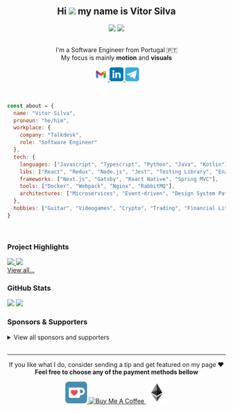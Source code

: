 <h2 align="center">Hi <img src="https://media.giphy.com/media/hvRJCLFzcasrR4ia7z/giphy.gif" width="25px"> my name is Vitor Silva</h2>
<div align="center">
  <img src="https://pageview.vercel.app/?github_user=vitorcodes" />
  <img src="https://img.shields.io/github/sponsors/vitorcodes" />
</div>
<br/>
<p align="center">I'm a Software Engineer from Portugal 🇵🇹</br>My focus is mainly <strong>motion</strong> and <strong>visuals</strong></p>

<p align="center">
  <a href="mailto: vitorcodes@gmail.com">
    <img src="https://raw.githubusercontent.com/edent/SuperTinyIcons/master/images/svg/gmail.svg" width="32" height="32" />
  </a>
  <a href="https://www.linkedin.com/in/vitorcodes/" target="_blank">
    <img width="32" height="32" src="https://raw.githubusercontent.com/edent/SuperTinyIcons/master/images/svg/linkedin.svg" />
  </a>
  <a href="https://t.me/VitorCodes" target="_blank">
    <img width="32" height="32" src="https://raw.githubusercontent.com/edent/SuperTinyIcons/master/images/svg/telegram.svg" />
  </a>
</p>
<br/>


```js
const about = {
  name: "Vitor Silva",
  pronoun: "he/him",
  workplace: {
    company: "Talkdesk",
    role: "Software Engineer"
  },
  tech: {
    languages: ["Javascript", "Typescript", "Python", "Java", "Kotlin"],
    libs: ["React", "Redux", "Node.js", "Jest", "Testing Library", "Enzyme"],
    frameworks: ["Next.js", "Gatsby", "React Native", "Spring MVC"],
    tools: ["Docker", "Webpack", "Nginx", "RabbitMQ"],
    architectures: ["Microservices", "Event-driven", "Design System Pattern"],
  },
  hobbies: ["Guitar", "Videogames", "Crypto", "Trading", "Financial Literacy"]
}
```

<br/>

### Project Highlights
<div>
  <a href="https://github.com/VitorCodes/chatview" target="_blank">
    <img height="120px" src="https://github-readme-stats.vercel.app/api/pin/?username=vitorcodes&repo=chatview&theme=github_dark" />
  </a>
  
  <a href="https://github.com/VitorCodes/react-native-motion-slider" target="_blank">
    <img height="120px" src="https://github-readme-stats.vercel.app/api/pin/?username=vitorcodes&repo=react-native-motion-slider&theme=github_dark" />
  </a>
</div>
<a href="https://github.com/VitorCodes?tab=repositories">View all...</a>
<br/>

### GitHub Stats

<div align="left">
  <img height="160px" src="https://github-readme-stats.vercel.app/api?username=vitorcodes&show_icons=true&theme=github_dark&include_all_commits=true&count_private=true"/>
  <img height="160px" src="https://github-readme-stats.vercel.app/api/top-langs/?username=vitorcodes&layout=compact&langs_count=7&theme=github_dark"/>
</div>

### Sponsors & Supporters
<details>
  <summary>View all sponsors and supporters</summary>

  > *no one to show yet...*
</details>
</br>

------------

<p align="center">If you like what I do, consider sending a tip and get featured on my page ❤️ <br/>
  <strong>Feel free to choose any of the payment methods bellow</strong></p>

<div align="center">
  <a href="https://ko-fi.com/vitorcodes" target="_blank">
    <img width="50" height="50" src="https://raw.githubusercontent.com/edent/SuperTinyIcons/master/images/svg/ko-fi.svg" />
  </a>
  
  <a href="https://www.buymeacoffee.com/vitorcodes" target="_blank">
    <img src="https://www.buymeacoffee.com/assets/img/guidelines/logo-mark-3.svg" alt="Buy Me A Coffee" height="50" width="70">
  </a>

  <a href="https://cryptorequest.finance/#/pay/?req=eyJ2ZXJzaW9uIjoiMS4wLjAiLCJhbW91bnQiOiIiLCJpc1RpcCI6dHJ1ZSwicmVjZWl2ZXIiOiIweGYyMTUxMjZBMjc2NmZGZjdCNzNjRGMxNkE4MWI5RGI2ODFmMDMyRUEiLCJjaGFpbklkIjoiMSIsImlzVG9rZW4iOmZhbHNlLCJhc3NldEFkZHJlc3MiOiIweDAwMDAwMDAwMDAwMDAwMDAwMDAwMDAwMDAwMDAwMDAwMDAwMDAwMDAiLCJzeW1ib2wiOiJFVEgiLCJ0aXRsZSI6IiVGMCU5RiU4RSU5NyUyMFRpcCUyMENoYXRWaWV3JTIwbnBtJTIwcGFja2FnZSUyMCVGMCU5RiU4RSU5NyJ9" target="_blank">
    <img width="50" height="50" src="https://raw.githubusercontent.com/edent/SuperTinyIcons/master/images/svg/ethereum.svg" />
  </a>
</div>

